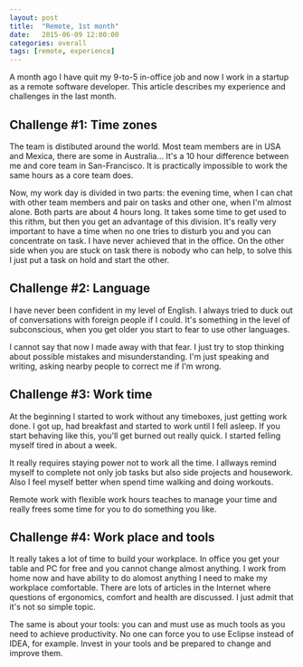 ```yaml
---
layout: post
title:  "Remote, 1st month"
date:   2015-06-09 12:00:00
categories: overall
tags: [remote, experience]
---
```


A month ago I have quit my 9-to-5 in-office job and now I work in a startup as a remote software developer. This article describes my experience and challenges in the last month.

## Challenge #1: Time zones

The team is distibuted around the world. Most team members are in USA and Mexica, there are some in Australia... It's a 10 hour difference between me and core team in San-Francisco. It is practically impossible to work the same hours as a core team does.

Now, my work day is divided in two parts: the evening time, when I can chat with other team members and pair on tasks and other one, when I'm almost alone.
Both parts are about 4 hours long. It takes some time to get used to this rithm, but then you get an advantage of this division. It's really very important to have a time when no one tries to disturb you and you can concentrate on task. I have never achieved that in the office. On the other side when you are stuck on task there is nobody who can help, to solve this I just put a task on hold and start the other. 

## Challenge #2: Language

I have never been confident in my level of English. I always tried to duck out of conversations with foreign people if I could. It's something in the level of subconscious, when you get older you start to fear to use other languages.

I cannot say that now I made away with that fear. I just try to stop thinking about possible mistakes and misunderstanding. I'm just speaking and writing, asking nearby people to correct me if I'm wrong.

## Challenge #3: Work time

At the beginning I started to work without any timeboxes, just getting work done. I got up, had breakfast and started to work until I fell asleep. If you start behaving like this, you'll get burned out really quick. I started felling myself tired in about a week. 

It really requires staying power not to work all the time. I allways remind myself to complete not only job tasks but also side projects and housework. Also I feel myself better when spend time walking and doing workouts. 

Remote work with flexible work hours teaches to manage your time and really frees some time for you to do something you like.

## Challenge #4: Work place and tools

It really takes a lot of time to build your workplace. In office you get your table and PC for free and you cannot change almost anything. I work from home now and have ability to do alomost anything I need to make my workplace comfortable. There are lots of articles in the Internet where questions of ergonomics, comfort and health are discussed. I just admit that it's not so simple topic.

The same is about your tools: you can and must use as much tools as you need to achieve productivity. No one can force you to use Eclipse instead of IDEA, for example. Invest in your tools and be prepared to change and improve them.
